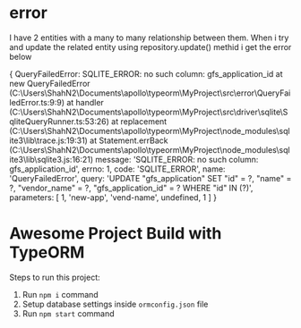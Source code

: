 # error

I have 2 entities with a many to many relationship between them. When i try and update the related entity using repository.update() methid i get the error below


{ QueryFailedError: SQLITE_ERROR: no such column: gfs_application_id
    at new QueryFailedError (C:\Users\ShahN2\Documents\apollo\typeorm\MyProject\src\error\QueryFailedError.ts:9:9)
    at handler (C:\Users\ShahN2\Documents\apollo\typeorm\MyProject\src\driver\sqlite\SqliteQueryRunner.ts:53:26)
    at replacement (C:\Users\ShahN2\Documents\apollo\typeorm\MyProject\node_modules\sqlite3\lib\trace.js:19:31)
    at Statement.errBack (C:\Users\ShahN2\Documents\apollo\typeorm\MyProject\node_modules\sqlite3\lib\sqlite3.js:16:21)
  message: 'SQLITE_ERROR: no such column: gfs_application_id',
  errno: 1,
  code: 'SQLITE_ERROR',
  name: 'QueryFailedError',
  query:
   'UPDATE "gfs_application" SET "id" = ?, "name" = ?, "vendor_name" = ?, "gfs_application_id" = ? WHERE "id" IN (?)',
  parameters: [ 1, 'new-app', 'vend-name', undefined, 1 ] }



# Awesome Project Build with TypeORM

Steps to run this project:

1. Run `npm i` command
2. Setup database settings inside `ormconfig.json` file
3. Run `npm start` command
